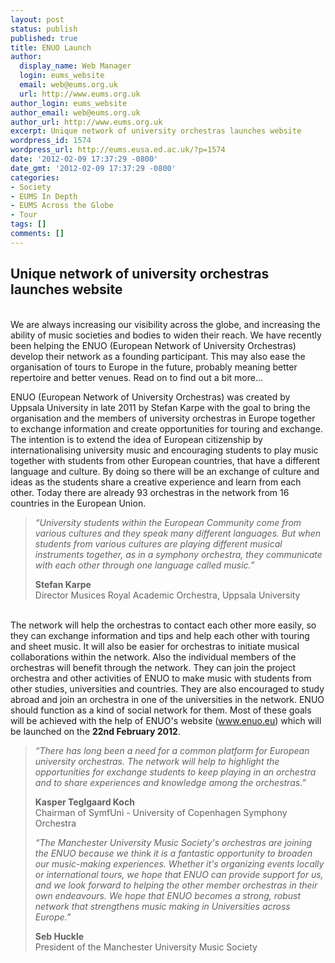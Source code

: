 ```yaml
---
layout: post
status: publish
published: true
title: ENUO Launch
author:
  display_name: Web Manager
  login: eums_website
  email: web@eums.org.uk
  url: http://www.eums.org.uk
author_login: eums_website
author_email: web@eums.org.uk
author_url: http://www.eums.org.uk
excerpt: Unique network of university orchestras launches website
wordpress_id: 1574
wordpress_url: http://eums.eusa.ed.ac.uk/?p=1574
date: '2012-02-09 17:37:29 -0800'
date_gmt: '2012-02-09 17:37:29 -0800'
categories:
- Society
- EUMS In Depth
- EUMS Across the Globe
- Tour
tags: []
comments: []
---
```

<h2>Unique network of university orchestras launches website</h2><br />
We are always increasing our visibility across the globe, and increasing the ability of music societies and bodies to widen their reach. We have recently been helping the ENUO (European Network of University Orchestras) develop their network as a founding participant. This may also ease the organisation of tours to Europe in the future, probably meaning better repertoire and better venues. Read on to find out a bit more...</p>
<p>ENUO (European Network of University Orchestras) was created by Uppsala University in late 2011 by Stefan Karpe with the goal to bring the organisation and the members of university orchestras in Europe together to exchange information and create opportunities for touring and exchange. The intention is to extend the idea of European citizenship by internationalising university music and encouraging students to play music together with students from other European countries, that have a different language and culture. By doing so there will be an exchange of culture and ideas as the students share a creative experience and learn from each other. Today there are already 93 orchestras in the network from 16 countries in the European Union.</p>
<blockquote><p><em>&ldquo;University students within the European Community come from various cultures and they speak many different languages. But when students from various cultures are playing different musical instruments together, as in a symphony orchestra, they communicate with each other through one language called music.&rdquo;</em></p>
<p><strong>Stefan Karpe</strong><br />
Director Musices Royal Academic Orchestra, Uppsala University</blockquote><br />
The network will help the orchestras to contact each other more easily, so they can exchange information and tips and help each other with touring and sheet music. It will also be easier for orchestras to initiate musical collaborations within the network. Also the individual members of the orchestras will benefit through the network. They can join the project orchestra and other activities of ENUO to make music with students from other studies, universities and countries. They are also encouraged to study abroad and join an orchestra in one of the universities in the network. ENUO should function as a kind of social network for them. Most of these goals will be achieved with the help of ENUO's website (<a title="ENUO Website" href="http://www.enuo.eu/" target="_blank">www.enuo.eu</a>) which will be launched on the <strong>22nd February 2012</strong>.</p>
<blockquote><p><em>&ldquo;There has long been a need for a common platform for European university orchestras. The network will help to highlight the opportunities for exchange students to keep playing in an orchestra and to share experiences and knowledge among the orchestras.&rdquo;</em></p>
<p><strong>Kasper Teglgaard Koch</strong><br />
Chairman of SymfUni - University of Copenhagen Symphony Orchestra</p>
<p><em>&ldquo;The Manchester University Music Society's orchestras are joining the ENUO because we think it is a fantastic opportunity to broaden our music-making experiences. Whether it's organizing events locally or international tours, we hope that ENUO can provide support for us, and we look forward to helping the other member orchestras in their own endeavours. We hope that ENUO becomes a strong, robust network that strengthens music making in Universities across Europe.&rdquo;</em></p>
<p><strong>Seb Huckle</strong><br />
President of the Manchester University Music Society</blockquote></p>
